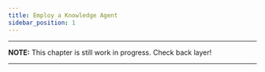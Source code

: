 ```yaml
---
title: Employ a Knowledge Agent
sidebar_position: 1
---
```


---
**NOTE:**
This chapter is still work in progress. Check back layer!

---